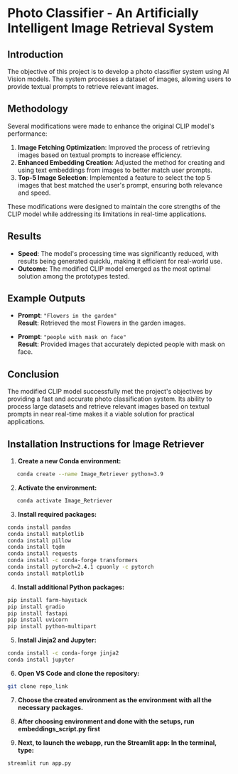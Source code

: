 # Photo Classifier - An Artificially Intelligent Image Retrieval System

## Introduction
The objective of this project is to develop a photo classifier system using AI Vision models. The system processes a dataset of images, allowing users to provide textual prompts to retrieve relevant images. 

## Methodology
Several modifications were made to enhance the original CLIP model's performance:

1. **Image Fetching Optimization**: Improved the process of retrieving images based on textual prompts to increase efficiency.
2. **Enhanced Embedding Creation**: Adjusted the method for creating and using text embeddings from images to better match user prompts.
3. **Top-5 Image Selection**: Implemented a feature to select the top 5 images that best matched the user's prompt, ensuring both relevance and speed.

These modifications were designed to maintain the core strengths of the CLIP model while addressing its limitations in real-time applications.

## Results

- **Speed**: The model's processing time was significantly reduced, with results being generated quicklu, making it efficient for real-world use.
- **Outcome**: The modified CLIP model emerged as the most optimal solution among the prototypes tested.

## Example Outputs
- **Prompt**: `"Flowers in the garden"`  
  **Result**: Retrieved the most Flowers in the garden images.

- **Prompt**: `"people with mask on face"`  
  **Result**: Provided images that accurately depicted people with mask on face.

## Conclusion
The modified CLIP model successfully met the project's objectives by providing a fast and accurate photo classification system. Its ability to process large datasets and retrieve relevant images based on textual prompts in near real-time makes it a viable solution for practical applications.

## Installation Instructions for Image Retriever

1. **Create a new Conda environment:**
```bash
   conda create --name Image_Retriever python=3.9
   ```

2. **Activate the environment:**
```bash
   conda activate Image_Retriever 
   ```

3. **Install required packages:**
```bash 
conda install pandas
conda install matplotlib
conda install pillow
conda install tqdm
conda install requests
conda install -c conda-forge transformers
conda install pytorch=2.4.1 cpuonly -c pytorch
conda install matplotlib
```

4. **Install additional Python packages:**
```bash
pip install farm-haystack
pip install gradio
pip install fastapi
pip install uvicorn
pip install python-multipart
```

5. **Install Jinja2 and Jupyter:**
```bash
conda install -c conda-forge jinja2
conda install jupyter
```

6. **Open VS Code and clone the repository:**
```bash
git clone repo_link
```

7. **Choose the created environment as the environment with all the necessary packages.**

8. **After choosing environment and done with the setups, run embeddings_script.py first**

9. **Next, to launch the webapp, run the Streamlit app: In the terminal, type:**
```bash
streamlit run app.py
```

